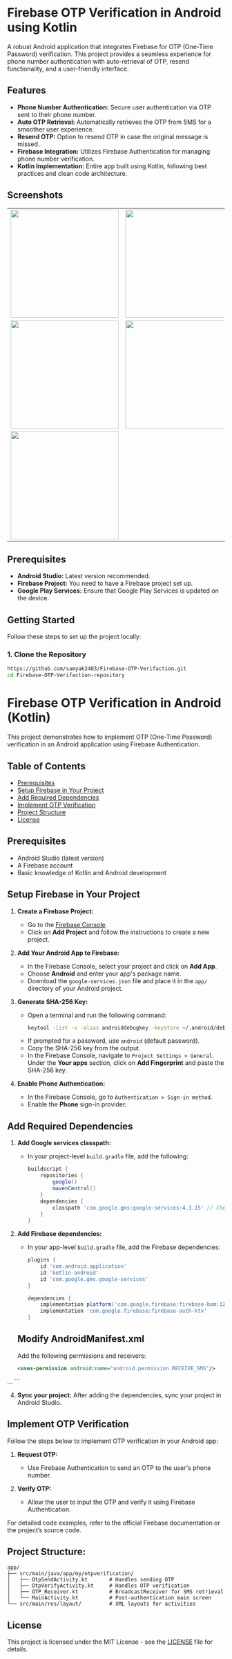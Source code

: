 # Firebase OTP Verification in Android using Kotlin

A robust Android application that integrates Firebase for OTP (One-Time Password) verification. This project provides a seamless experience for phone number authentication with auto-retrieval of OTP, resend functionality, and a user-friendly interface.

## Features

- **Phone Number Authentication:** Secure user authentication via OTP sent to their phone number.
- **Auto OTP Retrieval:** Automatically retrieves the OTP from SMS for a smoother user experience.
- **Resend OTP:** Option to resend OTP in case the original message is missed.
- **Firebase Integration:** Utilizes Firebase Authentication for managing phone number verification.
- **Kotlin Implementation:** Entire app built using Kotlin, following best practices and clean code architecture.

## Screenshots
<table>
  <tr>
    <td><img src="1.png" width="250px"/></td>
    <td><img src="2.png" width="250px"/></td>
  </tr>
  <tr>
    <td><img src="3.png" width="250px"/></td>
    <td><img src="4.png" width="250px"/></td>
  </tr>
  <tr>
    <td colspan="2"><img src="5.png" width="250px"/></td>
  </tr>
</table>




## Prerequisites

- **Android Studio:** Latest version recommended.
- **Firebase Project:** You need to have a Firebase project set up.
- **Google Play Services:** Ensure that Google Play Services is updated on the device.

## Getting Started

Follow these steps to set up the project locally:

### 1. Clone the Repository

```bash
https://github.com/samyak2403/Firebase-OTP-Verifaction.git
cd Firebase-OTP-Verifaction-repository
```


# Firebase OTP Verification in Android (Kotlin)

This project demonstrates how to implement OTP (One-Time Password) verification in an Android application using Firebase Authentication.

## Table of Contents
- [Prerequisites](#prerequisites)
- [Setup Firebase in Your Project](#setup-firebase-in-your-project)
- [Add Required Dependencies](#add-required-dependencies)
- [Implement OTP Verification](#implement-otp-verification)
- [Project Structure](#project-structure)
- [License](#license)

## Prerequisites
- Android Studio (latest version)
- A Firebase account
- Basic knowledge of Kotlin and Android development


## Setup Firebase in Your Project

1. **Create a Firebase Project:**
   - Go to the [Firebase Console](https://console.firebase.google.com/).
   - Click on **Add Project** and follow the instructions to create a new project.

2. **Add Your Android App to Firebase:**
   - In the Firebase Console, select your project and click on **Add App**.
   - Choose **Android** and enter your app's package name.
   - Download the `google-services.json` file and place it in the `app/` directory of your Android project.

3. **Generate SHA-256 Key:**
   - Open a terminal and run the following command:
     ```bash
     keytool -list -v -alias androiddebugkey -keystore ~/.android/debug.keystore
     ```
   - If prompted for a password, use `android` (default password).
   - Copy the SHA-256 key from the output.
   - In the Firebase Console, navigate to `Project Settings > General`. Under the **Your apps** section, click on **Add Fingerprint** and paste the SHA-256 key.

4. **Enable Phone Authentication:**
   - In the Firebase Console, go to `Authentication > Sign-in method`.
   - Enable the **Phone** sign-in provider.

## Add Required Dependencies

1. **Add Google services classpath:**
   - In your project-level `build.gradle` file, add the following:

     ```groovy
     buildscript {
         repositories {
             google()
             mavenCentral()
         }
         dependencies {
             classpath 'com.google.gms:google-services:4.3.15' // Check for the latest version
         }
     }
     ```

2. **Add Firebase dependencies:**
   - In your app-level `build.gradle` file, add the Firebase dependencies:

     ```groovy
     plugins {
         id 'com.android.application'
         id 'kotlin-android'
         id 'com.google.gms.google-services'
     }

     dependencies {
         implementation platform('com.google.firebase:firebase-bom:32.0.0') // Check for the latest version
         implementation 'com.google.firebase:firebase-auth-ktx'
     }
     ```

   ##  Modify AndroidManifest.xml
     Add the following permissions and receivers:
    ```xml                     
   <uses-permission android:name="android.permission.RECEIVE_SMS"/>
<uses-permission android:name="android.permission.READ_SMS"/>

<application>
    ...
    <receiver
        android:name=".OTP_Receiver"
        android:exported="true"
        android:permission="com.google.android.gms.auth.api.phone.permission.SEND"/>
</application>
 ``` 

4. **Sync your project:** After adding the dependencies, sync your project in Android Studio.



## Implement OTP Verification

Follow the steps below to implement OTP verification in your Android app:

1. **Request OTP:**
   - Use Firebase Authentication to send an OTP to the user's phone number.

2. **Verify OTP:**
   - Allow the user to input the OTP and verify it using Firebase Authentication.

For detailed code examples, refer to the official Firebase documentation or the project’s source code.

## Project Structure:
 ```app
app/
├── src/main/java/app/my/otpverification/
│   ├── OtpSendActivity.kt       # Handles sending OTP
│   ├── OtpVerifyActivity.kt     # Handles OTP verification
│   ├── OTP_Receiver.kt          # BroadcastReceiver for SMS retrieval
│   └── MainActivity.kt          # Post-authentication main screen
└── src/main/res/layout/         # XML layouts for activities
 ```


## License

This project is licensed under the MIT License - see the [LICENSE](LICENSE) file for details.
